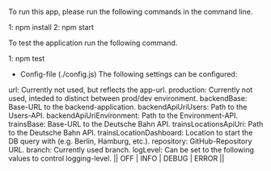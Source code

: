 To run this app, please run the following commands in the command line.

1: npm install
2: npm start

To test the application run the following command.

1: npm test


- Config-file (./config.js)
The following settings can be configured:

url: Currently not used, but reflects the app-url.
production: Currently not used, inteded to distinct between prod/dev environment.
backendBase: Base-URL to the backend-application.
backendApiUriUsers: Path to the Users-API.
backendApiUriEnvironment: Path to the Environment-API.
trainsBase: Base-URL to the Deutsche Bahn API.
trainsLocationsApiUri: Path to the Deutsche Bahn API.
trainsLocationDashboard: Location to start the DB query with (e.g. Berlin, Hamburg, etc.).
repository: GitHub-Repository URL.
branch: Currently used branch.
logLevel: Can be set to the following values to control logging-level. || OFF | INFO | DEBUG | ERROR ||